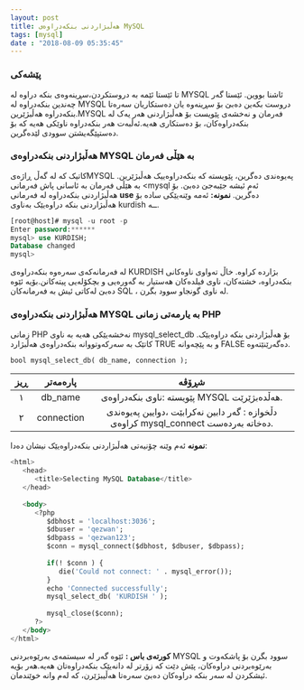 ```yaml
---
layout: post
title: هەڵبژاردنی بنکەدراوەی MySQL
tags: [mysql]
date : "2018-08-09 05:35:45"
---
```


### پێشەکی

تا ئێستا ئێمە بە دروستکردن،سڕینەوەی بنکە دراوە لە MYSQL ئاشنا بووین. ئێستا گەر چەندین بنکەدراوە لە MYSQL دروست بکەین دەبێ بۆ سڕینەوە یان دەستکاریان سەرەتا بنکەدراوە هەڵبژێرین.MYSQL فەرمان و نەخشەی پێویست بۆ هەڵبژاردنی هەر یەک لە بنکەدراوەکان، بۆ دەستکاری هەیە.ئەڵبەت هەر بنکەدراوە ناوێکی هەیە کە بۆ دەستپێگەیشتن سوودی لێدەگرین.

### هەڵبژاردنی بنکەدراوەی MYSQL بە هێڵی فەرمان

کاتیک کە لە گەڵ ڕاژەیMYSQL پەیوەندی دەگرین، پێویستە کە بنکەدراوەییک هەڵبژێرین. بە هێڵی فەرمان بە ئاسانی پاش فەرمانی <mysql ئەم ئیشە جێبەجێ دەبێ. بۆ هەڵبژاردنی بنکەدراوە لە فەرمانی **use** دەگرین.
**نمونە:**
ئەمە وێنەیێکی سادە بۆ هەڵبژاردنی بنکە دراوەیێک بەناوی kurdish ــە.

```sql
[root@host]# mysql -u root -p
Enter password:******
mysql> use KURDISH;
Database changed
mysql>
```

لە فەرمانەکەی سەرەوە بنکەدراوەی KURDISH بژاردە کراوە. خاڵ
تەواوی ناوەکانی بنکەدراوە، خشتەکان، ناوی فیلدەکان هەستیار بە گەورەیی و بچکۆلەیی پیتەکانن.بۆیە ئێوە دەبێ لەکاتی ئیش بە فەرمانەکان SQL ، لە ناوی گونجاو سوود بگرن.



### هەڵبژاردنی بنکەدراوەی MYSQL بە یارمەتی زمانی PHP

زمانی PHP نەخشەیێکی هەیە بە ناوی mysql_select_db بۆ هەڵبژاردنی بنکە دراوەیێک.
کاتێک بە سەرکەوتووانە بنکەدراوەی هەڵبژارد TRUE و بە پێچەوانە FALSE دەگەرێنێتەوە.

```sql
bool mysql_select_db( db_name, connection );
```



| ڕیز  |  پارەمەتر  |                            شڕۆڤە                             |
| :--: | :--------: | :----------------------------------------------------------: |
|  ١   |  db_name   |         پێویستە :ناوی بنکەدراوەی MYSQL هەڵدەبژێرێت.          |
|  ٢   | connection | دڵخوازە : گەر دابین نەکرابێت ،دوایین پەیوەندی کراوەی mysql_connect دەخاتە بەردەست. |

**نمونە**
ئەم وێنە چۆنیەتی هەڵبژاردنی بنکەدراوەیێک نیشان دەدا:

```sql
<html>
   <head>
      <title>Selecting MySQL Database</title>
   </head>
    
   <body>
      <?php
         $dbhost = 'localhost:3036';
         $dbuser = 'qezwan';
         $dbpass = 'qezwan123';
         $conn = mysql_connect($dbhost, $dbuser, $dbpass);
          
         if(! $conn ) {
            die('Could not connect: ' . mysql_error());
         }
         echo 'Connected successfully';
         mysql_select_db( 'KURDISH ' );
          
         mysql_close($conn);
      ?>
   </body>
</html>
```

**کورتەی باس :**
ئێوە گەر لە سیستمەی بەرێوەبردنی MYSQL سوود بگرن بۆ پاشکەوت و بەرێوەبردنی دراوەکان، پێش دێت کە زۆرتر لە دانەیێک بنکەدراوەتان هەیە.هەر بۆیە ئیشکردن لە سەر بنکە دراوەکان دەبێ سەرەتا هەڵیبژێرن، کە لەم وانە خوێندمان.